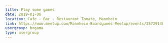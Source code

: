 ```yaml
---
title: Play some games
date: 2019-01-06
location: Cafe - Bar - Restaurant Tomate, Mannheim
link: https://www.meetup.com/Mannheim-Boardgames-Meetup/events/257291481/
usergroup: bogama
type: usergroup
---
```

